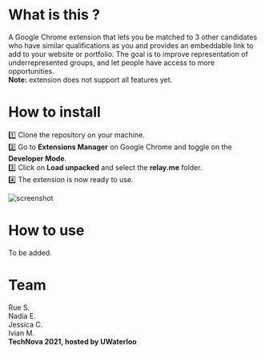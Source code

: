 # What is this ?
A Google Chrome extension that lets you be matched to 3 other candidates who have similar qualifications as you and provides an embeddable link to add to your website or portfolio. The goal is to improve representation of underrepresented groups, and let people have access to more opportunities.  
**Note:** extension does not support all features yet.

# How to install
1️⃣ Clone the repository on your machine.  
2️⃣ Go to **Extensions Manager** on Google Chrome and toggle on the **Developer Mode**.  
3️⃣ Click on **Load unpacked** and select the **relay.me** folder.  
4️⃣ The extension is now ready to use.  

![screenshot](https://i.imgur.com/tDt3e3c.png)  

# How to use
To be added.

# Team
Rue S.  
Nadia E.  
Jessica C.  
Ivian M.  
**TechNova 2021, hosted by UWaterloo**  
